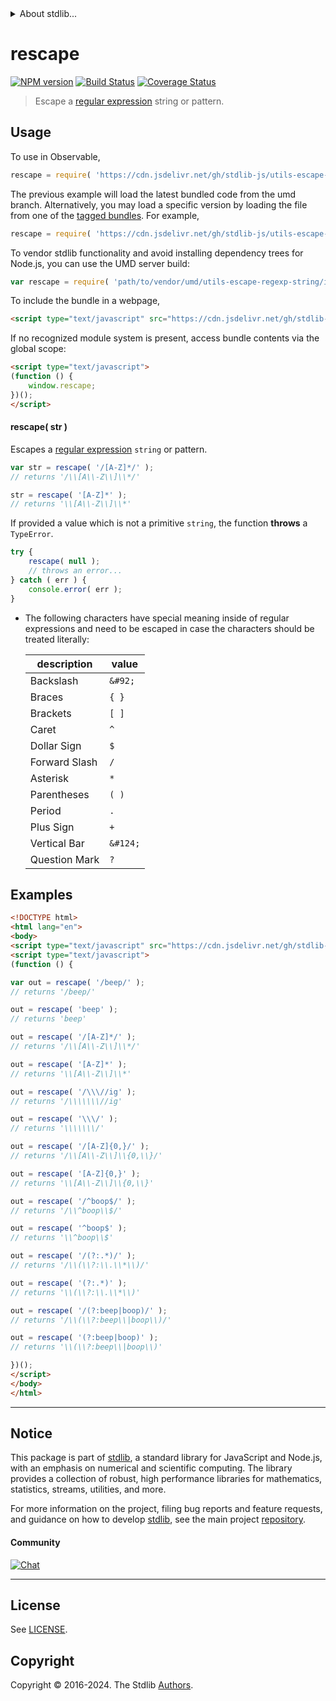 <!--

@license Apache-2.0

Copyright (c) 2018 The Stdlib Authors.

Licensed under the Apache License, Version 2.0 (the "License");
you may not use this file except in compliance with the License.
You may obtain a copy of the License at

   http://www.apache.org/licenses/LICENSE-2.0

Unless required by applicable law or agreed to in writing, software
distributed under the License is distributed on an "AS IS" BASIS,
WITHOUT WARRANTIES OR CONDITIONS OF ANY KIND, either express or implied.
See the License for the specific language governing permissions and
limitations under the License.

-->


<details>
  <summary>
    About stdlib...
  </summary>
  <p>We believe in a future in which the web is a preferred environment for numerical computation. To help realize this future, we've built stdlib. stdlib is a standard library, with an emphasis on numerical and scientific computation, written in JavaScript (and C) for execution in browsers and in Node.js.</p>
  <p>The library is fully decomposable, being architected in such a way that you can swap out and mix and match APIs and functionality to cater to your exact preferences and use cases.</p>
  <p>When you use stdlib, you can be absolutely certain that you are using the most thorough, rigorous, well-written, studied, documented, tested, measured, and high-quality code out there.</p>
  <p>To join us in bringing numerical computing to the web, get started by checking us out on <a href="https://github.com/stdlib-js/stdlib">GitHub</a>, and please consider <a href="https://opencollective.com/stdlib">financially supporting stdlib</a>. We greatly appreciate your continued support!</p>
</details>

# rescape

[![NPM version][npm-image]][npm-url] [![Build Status][test-image]][test-url] [![Coverage Status][coverage-image]][coverage-url] <!-- [![dependencies][dependencies-image]][dependencies-url] -->

> Escape a [regular expression][mdn-regexp] string or pattern.

<!-- Section to include introductory text. Make sure to keep an empty line after the intro `section` element and another before the `/section` close. -->

<section class="intro">

</section>

<!-- /.intro -->

<!-- Package usage documentation. -->



<section class="usage">

## Usage

To use in Observable,

```javascript
rescape = require( 'https://cdn.jsdelivr.net/gh/stdlib-js/utils-escape-regexp-string@umd/browser.js' )
```
The previous example will load the latest bundled code from the umd branch. Alternatively, you may load a specific version by loading the file from one of the [tagged bundles](https://github.com/stdlib-js/utils-escape-regexp-string/tags). For example,

```javascript
rescape = require( 'https://cdn.jsdelivr.net/gh/stdlib-js/utils-escape-regexp-string@v0.2.1-umd/browser.js' )
```

To vendor stdlib functionality and avoid installing dependency trees for Node.js, you can use the UMD server build:

```javascript
var rescape = require( 'path/to/vendor/umd/utils-escape-regexp-string/index.js' )
```

To include the bundle in a webpage,

```html
<script type="text/javascript" src="https://cdn.jsdelivr.net/gh/stdlib-js/utils-escape-regexp-string@umd/browser.js"></script>
```

If no recognized module system is present, access bundle contents via the global scope:

```html
<script type="text/javascript">
(function () {
    window.rescape;
})();
</script>
```

#### rescape( str )

Escapes a [regular expression][mdn-regexp] `string` or pattern.

```javascript
var str = rescape( '/[A-Z]*/' );
// returns '/\\[A\\-Z\\]\\*/'

str = rescape( '[A-Z]*' );
// returns '\\[A\\-Z\\]\\*'
```

If provided a value which is not a primitive `string`, the function **throws** a `TypeError`.

```javascript
try {
    rescape( null );
    // throws an error...
} catch ( err ) {
    console.error( err );
}
```

</section>

<!-- /.usage -->

<!-- Package usage notes. Make sure to keep an empty line after the `section` element and another before the `/section` close. -->

<section class="notes">

-   The following characters have special meaning inside of regular expressions and need to be escaped in case the characters should be treated literally:

    | description   | value    |
    | ------------- | -------- |
    | Backslash     | `&#92;`  |
    | Braces        | `{ }`    |
    | Brackets      | `[ ]`    |
    | Caret         | `^`      |
    | Dollar Sign   | `$`      |
    | Forward Slash | `/`      |
    | Asterisk      | `*`      |
    | Parentheses   | `( )`    |
    | Period        | `.`      |
    | Plus Sign     | `+`      |
    | Vertical Bar  | `&#124;` |
    | Question Mark | `?`      |

</section>

<!-- /.notes -->

<!-- Package usage examples. -->

<section class="examples">

## Examples

<!-- eslint-disable no-useless-escape -->

<!-- eslint no-undef: "error" -->

```html
<!DOCTYPE html>
<html lang="en">
<body>
<script type="text/javascript" src="https://cdn.jsdelivr.net/gh/stdlib-js/utils-escape-regexp-string@umd/browser.js"></script>
<script type="text/javascript">
(function () {

var out = rescape( '/beep/' );
// returns '/beep/'

out = rescape( 'beep' );
// returns 'beep'

out = rescape( '/[A-Z]*/' );
// returns '/\\[A\\-Z\\]\\*/'

out = rescape( '[A-Z]*' );
// returns '\\[A\\-Z\\]\\*'

out = rescape( '/\\\//ig' );
// returns '/\\\\\\\//ig'

out = rescape( '\\\/' );
// returns '\\\\\\\/'

out = rescape( '/[A-Z]{0,}/' );
// returns '/\\[A\\-Z\\]\\{0,\\}/'

out = rescape( '[A-Z]{0,}' );
// returns '\\[A\\-Z\\]\\{0,\\}'

out = rescape( '/^boop$/' );
// returns '/\\^boop\\$/'

out = rescape( '^boop$' );
// returns '\\^boop\\$'

out = rescape( '/(?:.*)/' );
// returns '/\\(\\?:\\.\\*\\)/'

out = rescape( '(?:.*)' );
// returns '\\(\\?:\\.\\*\\)'

out = rescape( '/(?:beep|boop)/' );
// returns '/\\(\\?:beep\\|boop\\)/'

out = rescape( '(?:beep|boop)' );
// returns '\\(\\?:beep\\|boop\\)'

})();
</script>
</body>
</html>
```

</section>

<!-- /.examples -->

<!-- Section to include cited references. If references are included, add a horizontal rule *before* the section. Make sure to keep an empty line after the `section` element and another before the `/section` close. -->

<section class="references">

</section>

<!-- /.references -->

<!-- Section for related `stdlib` packages. Do not manually edit this section, as it is automatically populated. -->

<section class="related">

</section>

<!-- /.related -->

<!-- Section for all links. Make sure to keep an empty line after the `section` element and another before the `/section` close. -->


<section class="main-repo" >

* * *

## Notice

This package is part of [stdlib][stdlib], a standard library for JavaScript and Node.js, with an emphasis on numerical and scientific computing. The library provides a collection of robust, high performance libraries for mathematics, statistics, streams, utilities, and more.

For more information on the project, filing bug reports and feature requests, and guidance on how to develop [stdlib][stdlib], see the main project [repository][stdlib].

#### Community

[![Chat][chat-image]][chat-url]

---

## License

See [LICENSE][stdlib-license].


## Copyright

Copyright &copy; 2016-2024. The Stdlib [Authors][stdlib-authors].

</section>

<!-- /.stdlib -->

<!-- Section for all links. Make sure to keep an empty line after the `section` element and another before the `/section` close. -->

<section class="links">

[npm-image]: http://img.shields.io/npm/v/@stdlib/utils-escape-regexp-string.svg
[npm-url]: https://npmjs.org/package/@stdlib/utils-escape-regexp-string

[test-image]: https://github.com/stdlib-js/utils-escape-regexp-string/actions/workflows/test.yml/badge.svg?branch=v0.2.1
[test-url]: https://github.com/stdlib-js/utils-escape-regexp-string/actions/workflows/test.yml?query=branch:v0.2.1

[coverage-image]: https://img.shields.io/codecov/c/github/stdlib-js/utils-escape-regexp-string/main.svg
[coverage-url]: https://codecov.io/github/stdlib-js/utils-escape-regexp-string?branch=main

<!--

[dependencies-image]: https://img.shields.io/david/stdlib-js/utils-escape-regexp-string.svg
[dependencies-url]: https://david-dm.org/stdlib-js/utils-escape-regexp-string/main

-->

[chat-image]: https://img.shields.io/gitter/room/stdlib-js/stdlib.svg
[chat-url]: https://app.gitter.im/#/room/#stdlib-js_stdlib:gitter.im

[stdlib]: https://github.com/stdlib-js/stdlib

[stdlib-authors]: https://github.com/stdlib-js/stdlib/graphs/contributors

[umd]: https://github.com/umdjs/umd
[es-module]: https://developer.mozilla.org/en-US/docs/Web/JavaScript/Guide/Modules

[deno-url]: https://github.com/stdlib-js/utils-escape-regexp-string/tree/deno
[deno-readme]: https://github.com/stdlib-js/utils-escape-regexp-string/blob/deno/README.md
[umd-url]: https://github.com/stdlib-js/utils-escape-regexp-string/tree/umd
[umd-readme]: https://github.com/stdlib-js/utils-escape-regexp-string/blob/umd/README.md
[esm-url]: https://github.com/stdlib-js/utils-escape-regexp-string/tree/esm
[esm-readme]: https://github.com/stdlib-js/utils-escape-regexp-string/blob/esm/README.md
[branches-url]: https://github.com/stdlib-js/utils-escape-regexp-string/blob/main/branches.md

[stdlib-license]: https://raw.githubusercontent.com/stdlib-js/utils-escape-regexp-string/main/LICENSE

[mdn-regexp]: https://developer.mozilla.org/en-US/docs/Web/JavaScript/Guide/Regular_Expressions

</section>

<!-- /.links -->
